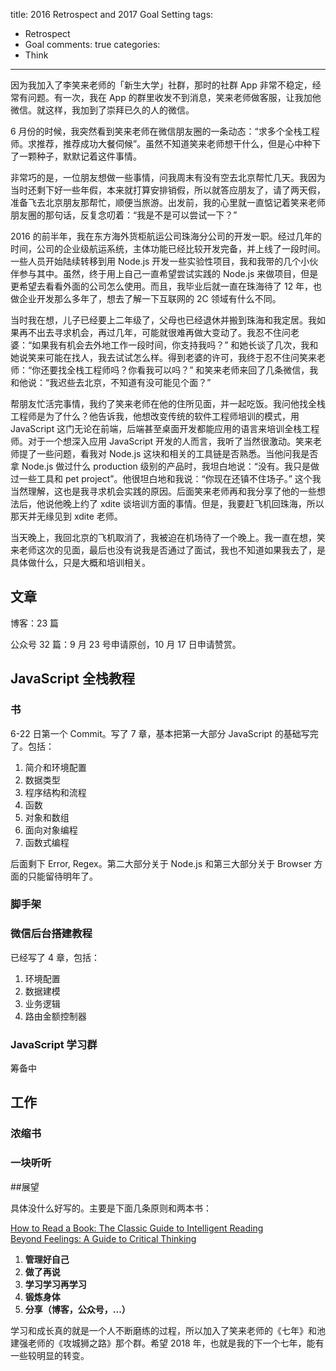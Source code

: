 title: 2016 Retrospect and 2017 Goal Setting
tags:
  - Retrospect
  - Goal
comments: true
categories:
  - Think
---

因为我加入了李笑来老师的「新生大学」社群，那时的社群 App 非常不稳定，经常有问题。有一次，我在 App 的群里收发不到消息，笑来老师做客服，让我加他微信。就这样，我加到了崇拜已久的人的微信。  

6 月份的时候，我突然看到笑来老师在微信朋友圈的一条动态：“求多个全栈工程师。求推荐，推荐成功大餐伺候”。虽然不知道笑来老师想干什么，但是心中种下了一颗种子，默默记着这件事情。  

非常巧的是，一位朋友想做一些事情，问我周末有没有空去北京帮忙几天。我因为当时还剩下好一些年假，本来就打算安排销假，所以就答应朋友了，请了两天假，准备飞去北京朋友那帮忙，顺便当旅游。出发前，我的心里就一直惦记着笑来老师朋友圈的那句话，反复念叨着：“我是不是可以尝试一下？”  

2016 的前半年，我在东方海外货柜航运公司珠海分公司的开发一职。经过几年的时间，公司的企业级航运系统，主体功能已经比较开发完备，并上线了一段时间。一些人员开始陆续转移到用 Node.js 开发一些实验性项目，我和我带的几个小伙伴参与其中。虽然，终于用上自己一直希望尝试实践的 Node.js 来做项目，但是更希望去看看外面的公司怎么使用。而且，我毕业后就一直在珠海待了 12 年，也做企业开发那么多年了，想去了解一下互联网的 2C 领域有什么不同。  

当时我在想，儿子已经要上二年级了，父母也已经退休并搬到珠海和我定居。我如果再不出去寻求机会，再过几年，可能就很难再做大变动了。我忍不住问老婆：“如果我有机会去外地工作一段时间，你支持我吗？” 和她长谈了几次，我和她说笑来可能在找人，我去试试怎么样。得到老婆的许可，我终于忍不住问笑来老师：“你还要找全栈工程师吗？你看我可以吗？” 和笑来老师来回了几条微信，我和他说：“我迟些去北京，不知道有没可能见个面？” 

帮朋友忙活完事情，我约了笑来老师在他的住所见面，并一起吃饭。我问他找全栈工程师是为了什么？他告诉我，他想改变传统的软件工程师培训的模式，用 JavaScript 这门无论在前端，后端甚至桌面开发都能应用的语言来培训全栈工程师。对于一个想深入应用 JavaScript 开发的人而言，我听了当然很激动。笑来老师提了一些问题，看我对 Node.js 这块和相关的工具链是否熟悉。当他问我是否拿 Node.js 做过什么 production 级别的产品时，我坦白地说：“没有。我只是做过一些工具和 pet project”。他很坦白地和我说：“你现在还镇不住场子。” 这个我当然理解，这也是我寻求机会实践的原因。后面笑来老师再和我分享了他的一些想法后，他说他晚上约了 xdite 谈培训方面的事情。但是，我要赶飞机回珠海，所以那天并无缘见到 xdite 老师。  

当天晚上，我回北京的飞机取消了，我被迫在机场待了一个晚上。我一直在想，笑来老师这次的见面，最后也没有说我是否通过了面试，我也不知道如果我去了，是具体做什么，只是大概和培训相关。


[人生中哪一个阶段才是最重要的？]: 2016-07-10-Milestones-in-Life

[这些年，放下，前行的点滴和感触]: 2016-09-29-Leave-the-past-behind-and-move-on  

 




## 文章

博客：23 篇

公众号 32 篇：9 月 23 号申请原创，10 月 17 日申请赞赏。

## JavaScript 全栈教程

### 书

6-22 日第一个 Commit。写了 7 章，基本把第一大部分 JavaScript 的基础写完了。包括：

1. 简介和环境配置  
2. 数据类型  
3. 程序结构和流程  
4. 函数  
5. 对象和数组  
6. 面向对象编程  
7. 函数式编程  

后面剩下 Error, Regex。第二大部分关于 Node.js 和第三大部分关于 Browser 方面的只能留待明年了。

### 脚手架


### 微信后台搭建教程

已经写了 4 章，包括：  

1. 环境配置  
2. 数据建模
3. 业务逻辑
4. 路由金额控制器

### JavaScript 学习群

筹备中


## 工作

### 浓缩书

### 一块听听



##展望

具体没什么好写的。主要是下面几条原则和两本书：

[How to Read a Book: The Classic Guide to Intelligent Reading]: http://www.amazon.com/How-Read-Book-Intelligent-Touchstone/dp/0671212095  
[Beyond Feelings: A Guide to Critical Thinking]: http://www.amazon.com/Beyond-Feelings-Guide-Critical-Thinking-ebook/dp/B005K24AY0

[How to Read a Book: The Classic Guide to Intelligent Reading][]  
[Beyond Feelings: A Guide to Critical Thinking][]  

1. **管理好自己**
2. **做了再说**  
3. **学习学习再学习**
4. **锻炼身体**
5. **分享（博客，公众号，...）**

学习和成长真的就是一个人不断磨练的过程，所以加入了笑来老师的《七年》和池建强老师的《攻城狮之路》那个群。希望 2018 年，也就是我的下一个七年，能有一些较明显的转变。
